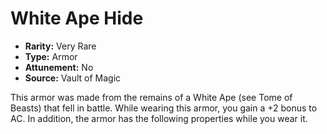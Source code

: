 # White Ape Hide

- **Rarity:** Very Rare
- **Type:** Armor
- **Attunement:** No
- **Source:** Vault of Magic

This armor was made from the remains of a White Ape (see Tome of Beasts) that fell in battle. While wearing this armor, you gain a +2 bonus to AC. In addition, the armor has the following properties while you wear it.
